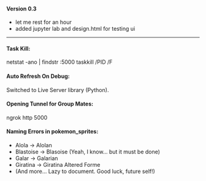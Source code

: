 #### Version 0.3

- let me rest for an hour
- added jupyter lab and design.html for testing ui

---

#### Task Kill:
netstat -ano | findstr :5000
taskkill /PID <PID> /F

#### Auto Refresh On Debug:
Switched to Live Server library (Python).

#### Opening Tunnel for Group Mates:
ngrok http 5000

#### Naming Errors in pokemon_sprites:
- Alola → Alolan
- Blastoise → Blasoise (Yeah, I know... but it must be done)
- Galar → Galarian
- Giratina → Giratina Altered Forme
- (And more... Lazy to document. Good luck, future self!)
